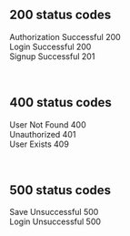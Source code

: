 ## 200 status codes
Authorization Successful    200
<br>
Login Successful    200
<br>
Signup Successful    201

<br>

## 400 status codes
User Not Found    400
<br>
Unauthorized    401
<br>
User Exists    409

<br>

## 500 status codes
Save Unsuccessful    500
<br>
Login Unsuccessful    500
